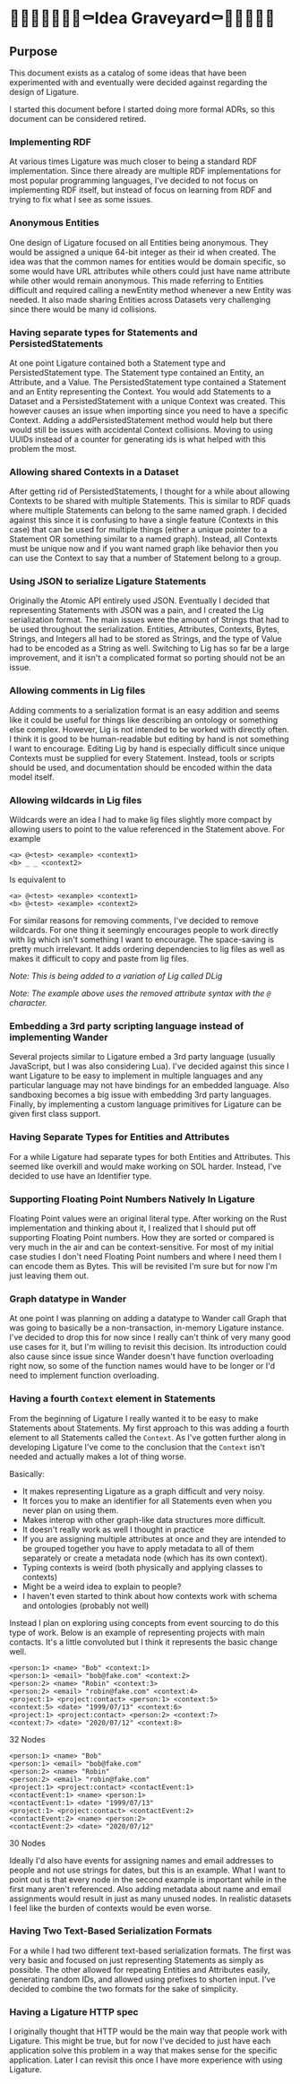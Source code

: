 # 👻🧟‍♀️💀🦇🧛‍♀⚰️Idea Graveyard⚰️🧛🦇💀🧟👻

## Purpose

This document exists as a catalog of some ideas that have been experimented with and eventually were decided against
regarding the design of Ligature.

I started this document before I started doing more formal ADRs, so this document can be considered retired.

### Implementing RDF

At various times Ligature was much closer to being a standard RDF implementation.
Since there already are multiple RDF implementations for most popular programming languages,
I've decided to not focus on implementing RDF itself,
but instead of focus on learning from RDF and trying to fix what I see as some issues.

### Anonymous Entities

One design of Ligature focused on all Entities being anonymous.
They would be assigned a unique 64-bit integer as their id when created.
The idea was that the common names for entities would be domain specific,
so some would have URL attributes while others could just have name attribute while other would remain anonymous.
This made referring to Entities difficult and required calling a newEntity method whenever a new Entity was needed.
It also made sharing Entities across Datasets very challenging since there would be many id collisions.

### Having separate types for Statements and PersistedStatements

At one point Ligature contained both a Statement type and PersistedStatement type.
The Statement type contained an Entity, an Attribute, and a Value.
The PersistedStatement type contained a Statement and an Entity representing the Context.
You would add Statements to a Dataset and a PersistedStatement with a unique Context was created.
This however causes an issue when importing since you need to have a specific Context.
Adding a addPersistedStatement method would help but there would still be issues with accidental Context collisions.
Moving to using UUIDs instead of a counter for generating ids is what helped with this problem the most.

### Allowing shared Contexts in a Dataset

After getting rid of PersistedStatements, I thought for a while about allowing Contexts to be shared with multiple Statements.
This is similar to RDF quads where multiple Statements can belong to the same named graph.
I decided against this since it is confusing to have a single feature (Contexts in this case)
that can be used for multiple things (either a unique pointer to a Statement OR something similar to a named graph).
Instead, all Contexts must be unique now and if you want named graph like behavior
then you can use the Context to say that a number of Statement belong to a group.

### Using JSON to serialize Ligature Statements

Originally the Atomic API entirely used JSON.
Eventually I decided that representing Statements with JSON was a pain, and I created the Lig serialization format.
The main issues were the amount of Strings that had to be used throughout the serialization.
Entities, Attributes, Contexts, Bytes, Strings, and Integers all had to be stored as Strings,
and the type of Value had to be encoded as a String as well.
Switching to Lig has so far be a large improvement, and it isn't a complicated format so porting should not be an issue.

### Allowing comments in Lig files

Adding comments to a serialization format is an easy addition and seems like it could be useful
for things like describing an ontology or something else complex.
However, Lig is not intended to be worked with directly often.
I think it is good to be human-readable but editing by hand is not something I want to encourage.
Editing Lig by hand is especially difficult since unique Contexts must be supplied for every Statement.
Instead, tools or scripts should be used, and documentation should be encoded within the data model itself.

### Allowing wildcards in Lig files

Wildcards were an idea I had to make lig files slightly more compact by allowing users to point to the value
referenced in the Statement above.  For example

```lig
<a> @<test> <example> <context1>
<b> _ _ <context2>
```

Is equivalent to

```lig
<a> @<test> <example> <context1>
<b> @<test> <example> <context2>
```

For similar reasons for removing comments, I've decided to remove wildcards.
For one thing it seemingly encourages people to work directly with lig which isn't something I want to encourage.
The space-saving is pretty much irrelevant.
It adds ordering dependencies to lig files as well as makes it difficult to copy and paste from lig files.

*Note: This is being added to a variation of Lig called DLig*

*Note: The example above uses the removed attribute syntax with the `@` character.*

### Embedding a 3rd party scripting language instead of implementing Wander

Several projects similar to Ligature embed a 3rd party language (usually JavaScript, but I was also considering Lua).
I've decided against this since I want Ligature to be easy to implement in multiple languages and any particular
language may not have bindings for an embedded language.
Also sandboxing becomes a big issue with embedding 3rd party languages.
Finally, by implementing a custom language primitives for Ligature can be given first class support.

### Having Separate Types for Entities and Attributes

For a while Ligature had separate types for both Entities and Attributes.
This seemed like overkill and would make working on SOL harder.
Instead, I've decided to use have an Identifier type.

### Supporting Floating Point Numbers Natively In Ligature

Floating Point values were an original literal type.
After working on the Rust implementation and thinking about it, I realized that I should put off supporting Floating Point numbers.
How they are sorted or compared is very much in the air and can be context-sensitive.
For most of my initial case studies I don't need Floating Point numbers and where I need them I can encode them as Bytes.
This will be revisited I'm sure but for now I'm just leaving them out.

### Graph datatype in Wander

At one point I was planning on adding a datatype to Wander call Graph that was going to basically be a non-transaction,
in-memory Ligature instance.
I've decided to drop this for now since I really can't think of very many good use cases for it, but I'm willing
to revisit this decision.
Its introduction could also cause since issue since Wander doesn't have function overloading right now,
so some of the function names would have to be longer or I'd need to implement function overloading.

### Having a fourth `Context` element in Statements

From the beginning of Ligature I really wanted it to be easy to make Statements about Statements.
My first approach to this was adding a fourth element to all Statements called the `Context`.
As I've gotten further along in developing Ligature I've come to the conclusion that the `Context` isn't needed and actually makes a lot of thing worse.

Basically:

 * It makes representing Ligature as a graph difficult and very noisy.
 * It forces you to make an identifier for all Statements even when you never plan on using them.
 * Makes interop with other graph-like data structures more difficult.
 * It doesn't really work as well I thought in practice
  * If you are assigning multiple attributes at once and they are intended to be grouped together you have to apply metadata to all of them separately or create a metadata node (which has its own context).
 * Typing contexts is weird (both physically and applying classes to contexts)
 * Might be a weird idea to explain to people?
 * I haven't even started to think about how contexts work with schema and ontologies (probably not well)

Instead I plan on exploring using concepts from event sourcing to do this type of work.
Below is an example of representing projects with main contacts.
It's a little convoluted but I think it represents the basic change well.

```
<person:1> <name> "Bob" <context:1>
<person:1> <email> "bob@fake.com" <context:2>
<person:2> <name> "Robin" <context:3>
<person:2> <email> "robin@fake.com" <context:4>
<project:1> <project:contact> <person:1> <context:5>
<context:5> <date> "1999/07/13" <context:6>
<project:1> <project:contact> <person:2> <context:7>
<context:7> <date> "2020/07/12" <context:8>
```

32 Nodes

```
<person:1> <name> "Bob"
<person:1> <email> "bob@fake.com"
<person:2> <name> "Robin"
<person:2> <email> "robin@fake.com"
<project:1> <project:contact> <contactEvent:1>
<contactEvent:1> <name> <person:1>
<contactEvent:1> <date> "1999/07/13"
<project:1> <project:contact> <contactEvent:2>
<contactEvent:2> <name> <person:2>
<contactEvent:2> <date> "2020/07/12"
```

30 Nodes

Ideally I'd also have events for assigning names and email addresses to people and not use strings for dates, but this is an example.
What I want to point out is that every node in the second example is important while in the first many aren't referenced.
Also adding metadata about name and email assignments would result in just as many unused nodes.
In realistic datasets I feel like the burden of contexts would be even worse.

### Having Two Text-Based Serialization Formats

For a while I had two different text-based serialization formats.
The first was very basic and focused on just representing Statements as simply as possible.
The other allowed for repeating Entities and Attributes easily, generating random IDs, and allowed using prefixes to shorten input.
I've decided to combine the two formats for the sake of simplicity.

### Having a Ligature HTTP spec

I originally thought that HTTP would be the main way that people work with Ligature.
This might be true, but for now I've decided to just have each application solve this problem
in a way that makes sense for the specific application.
Later I can revisit this once I have more experience with using Ligature.
